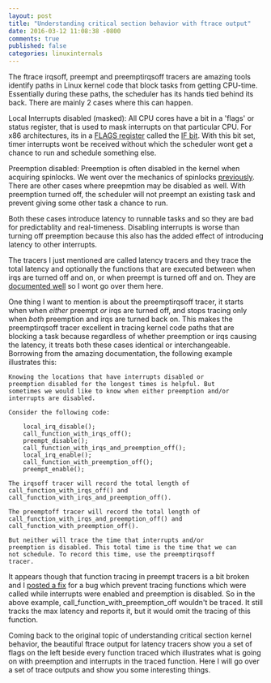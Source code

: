 ```yaml
---
layout: post
title: "Understanding critical section behavior with ftrace output"
date: 2016-03-12 11:08:38 -0800
comments: true
published: false
categories: linuxinternals
---
```


The ftrace irqsoff, preempt and preemptirqsoff tracers are amazing tools identify paths in Linux kernel code that block tasks from getting CPU-time. Essentially during these paths, the scheduler has its hands tied behind its back. There are mainly 2 cases where this can happen.

Local Interrupts disabled (masked):
All CPU cores have a bit in a 'flags' or status register, that is used to mask interrupts on that particular CPU. For x86 architectures, its in a [FLAGS register](https://en.wikipedia.org/wiki/FLAGS_register) called the [IF bit](https://en.wikipedia.org/wiki/Interrupt_flag). With this bit set, timer interrupts wont be received without which the scheduler wont get a chance to run and schedule something else.

Preemption disabled:
Preemption is often disabled in the kernel when acquiring spinlocks. We went over the mechanics of spinlocks [previously](http://www.linuxinternals.org/blog/2014/05/07/spinlock-implementation-in-linux-kernel/). There are other cases where preepmtion may be disabled as well. With preemption turned off, the scheduler will not preempt an existing task and prevent giving some other task a chance to run.

Both these cases introduce latency to runnable tasks and so they are bad for predictablity and real-timeness. Disabling interrupts is worse than turning off preemption because this also has the added effect of introducing latency to other interrupts.

The tracers I just mentioned are called latency tracers and they trace the total latency and optionally the functions that are executed between when irqs are turned off and on, or when preempt is turned off and on. They are [documented well](https://www.kernel.org/doc/Documentation/trace/ftrace.txt) so I wont go over them here.

One thing I want to mention is about the preemptirqsoff tracer, it starts when when *either* preempt *or* irqs are turned off, and stops tracing only when *both* preemption and irqs are turned back on.
This makes the preemptirqsoff tracer excellent in tracing kernel code paths that are blocking a task because regardless of whether preemption or irqs causing the latency, it treats both these cases identical or interchangeable. Borrowing from the amazing documentation, the following example illustrates this:

```
Knowing the locations that have interrupts disabled or
preemption disabled for the longest times is helpful. But
sometimes we would like to know when either preemption and/or
interrupts are disabled.

Consider the following code:

    local_irq_disable();
    call_function_with_irqs_off();
    preempt_disable();
    call_function_with_irqs_and_preemption_off();
    local_irq_enable();
    call_function_with_preemption_off();
    preempt_enable();

The irqsoff tracer will record the total length of
call_function_with_irqs_off() and
call_function_with_irqs_and_preemption_off().

The preemptoff tracer will record the total length of
call_function_with_irqs_and_preemption_off() and
call_function_with_preemption_off().

But neither will trace the time that interrupts and/or
preemption is disabled. This total time is the time that we can
not schedule. To record this time, use the preemptirqsoff
tracer.
```

It appears though that function tracing in preempt tracers is a bit broken and I [posted a fix](https://lkml.org/lkml/2016/3/12/24) for a bug which prevent tracing functions which were called while interrupts were enabled and preemption is disabled. So in the above example, call_function_with_preemption_off wouldn't be traced. It still tracks the max latency and reports it, but it would omit the tracing of this function.

Coming back to the original topic of understanding critical section kernel behavior, the beautiful ftrace output for latency tracers show you a set of flags on the left beside every function traced which illustrates what is going on with preemption and interrupts in the traced function. Here I will go over a set of trace outputs and show you some interesting things.



